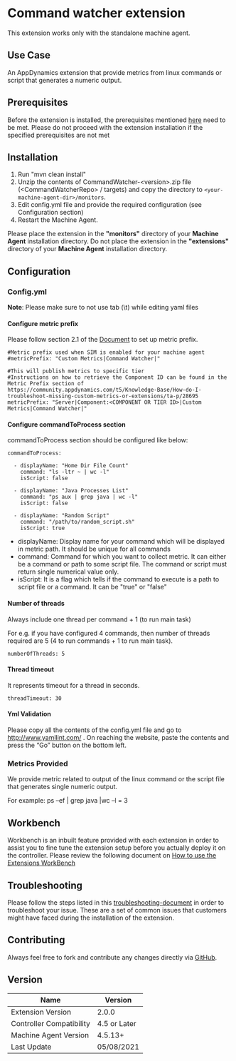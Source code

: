 # Command watcher extension

This extension works only with the standalone machine agent.

## Use Case
An AppDynamics extension that provide metrics from linux commands or script that generates a numeric output.

## Prerequisites

Before the extension is installed, the prerequisites mentioned [here](https://community.appdynamics.com/t5/Knowledge-Base/Extensions-Prerequisites-Guide/ta-p/35213) need to be met. Please do not proceed with the extension installation if the specified prerequisites are not met

## Installation
1. Run "mvn clean install"
1. Unzip the contents of CommandWatcher-\<version\>.zip file (&lt;CommandWatcherRepo&gt; / targets) and copy the directory to `<your-machine-agent-dir>/monitors`.
2. Edit config.yml file and provide the required configuration (see Configuration section)
3. Restart the Machine Agent.

Please place the extension in the **"monitors"** directory of your **Machine Agent** installation directory. Do not place the extension in the **"extensions"** directory of your **Machine Agent** installation directory.

## Configuration

### Config.yml
**Note**: Please make sure to not use tab (\t) while editing yaml files

#### Configure metric prefix
Please follow section 2.1 of the [Document](https://community.appdynamics.com/t5/Knowledge-Base/How-do-I-troubleshoot-missing-custom-metrics-or-extensions/ta-p/28695) to set up metric prefix.
```
#Metric prefix used when SIM is enabled for your machine agent
#metricPrefix: "Custom Metrics|Command Watcher|"

#This will publish metrics to specific tier
#Instructions on how to retrieve the Component ID can be found in the Metric Prefix section of https://community.appdynamics.com/t5/Knowledge-Base/How-do-I-troubleshoot-missing-custom-metrics-or-extensions/ta-p/28695
metricPrefix: "Server|Component:<COMPONENT OR TIER ID>|Custom Metrics|Command Watcher|"
```

#### Configure commandToProcess section
commandToProcess section should be configured like below:
```
commandToProcess:

  - displayName: "Home Dir File Count"
    command: "ls -ltr ~ | wc -l"
    isScript: false

  - displayName: "Java Processes List"
    command: "ps aux | grep java | wc -l"
    isScript: false

  - displayName: "Random Script"
    command: "/path/to/random_script.sh"
    isScript: true
```
- displayName: Display name for your command which will be displayed in metric path. It should be unique for all commands
- command: Command for which you want to collect metric. It can either be a command or path to some script file. The command or script must return single numerical value only.
- isScript: It is a flag which tells if the command to execute is a path to script file or a command. It can be "true" or "false"

#### Number of threads
Always include one thread per command + 1 (to run main task)

For e.g. if you have configured 4 commands, then number of threads required are 5 (4 to run commands + 1 to run main task).
```
numberOfThreads: 5
```

#### Thread timeout
It represents timeout for a thread in seconds.
```
threadTimeout: 30
```

#### Yml Validation
Please copy all the contents of the config.yml file and go to http://www.yamllint.com/ . On reaching the website, paste the contents and press the “Go” button on the bottom left.

### Metrics Provided
We provide metric related to output of the linux command or the script file that generates single numeric output.

For example: ps –ef | grep java |wc –l = 3

## Workbench
Workbench is an inbuilt feature provided with each extension in order to assist you to fine tune the extension setup before you actually deploy it on the controller. Please review the following document on [How to use the Extensions WorkBench](https://community.appdynamics.com/t5/Knowledge-Base/How-to-use-the-Extensions-WorkBench/ta-p/30130)

## Troubleshooting
Please follow the steps listed in this [troubleshooting-document](https://community.appdynamics.com/t5/Knowledge-Base/How-to-troubleshoot-missing-custom-metrics-or-extensions-metrics/ta-p/28695) in order to troubleshoot your issue. These are a set of common issues that customers might have faced during the installation of the extension.

## Contributing

Always feel free to fork and contribute any changes directly via [GitHub](https://github.com/Appdynamics/Command-Watcher-Extension).

## Version

|          Name            |  Version   |
|--------------------------|------------|
|Extension Version         |2.0.0       |
|Controller Compatibility  |4.5 or Later|
|Machine Agent Version     |4.5.13+     |
|Last Update               |05/08/2021  |
